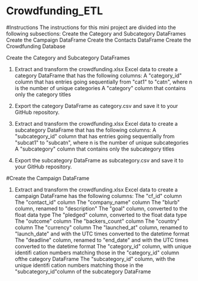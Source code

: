 # Crowdfunding_ETL


#Instructions
The instructions for this mini project are divided into the following subsections:
  Create the Category and Subcategory DataFrames
  Create the Campaign DataFrame
  Create the Contacts DataFrame
  Create the Crowdfunding Database
  
Create the Category and Subcategory DataFrames
1. Extract and transform the crowdfunding.xlsx Excel data to create a category DataFrame that has the following columns:
  A "category_id" column that has entries going sequentially from "cat1" to "catn", where n is the number of unique categories
  A "category" column that contains only the category titles

2. Export the category DataFrame as category.csv and save it to your GitHub repository.

3. Extract and transform the crowdfunding.xlsx Excel data to create a subcategory DataFrame that has the following columns:
  A "subcategory_id" column that has entries going sequentially from "subcat1" to "subcatn", where n is the number of unique subcategories
  A "subcategory" column that contains only the subcategory titles

4. Export the subcategory DataFrame as subcategory.csv and save it to your GitHub repository.

#Create the Campaign DataFrame
1. Extract and transform the crowdfunding.xlsx Excel data to create a campaign DataFrame has the following columns:
  The "cf_id" column
  The "contact_id" column
  The "company_name" column
  The "blurb" column, renamed to "description"
  The "goal" column, converted to the float data type
  The "pledged" column, converted to the float data type
  The "outcome" column
  The "backers_count" column
  The "country" column
  The "currency" column
  The "launched_at" column, renamed to "launch_date" and with the UTC times converted to the datetime format
  The "deadline" column, renamed to "end_date" and with the UTC times converted to the datetime format
  The "category_id" column, with unique identifi cation numbers matching those in the "category_id" column ofthe category DataFrame
  The "subcategory_id" column, with the unique identifi cation numbers matching those in the "subcategory_id"column of the subcategory DataFrame


